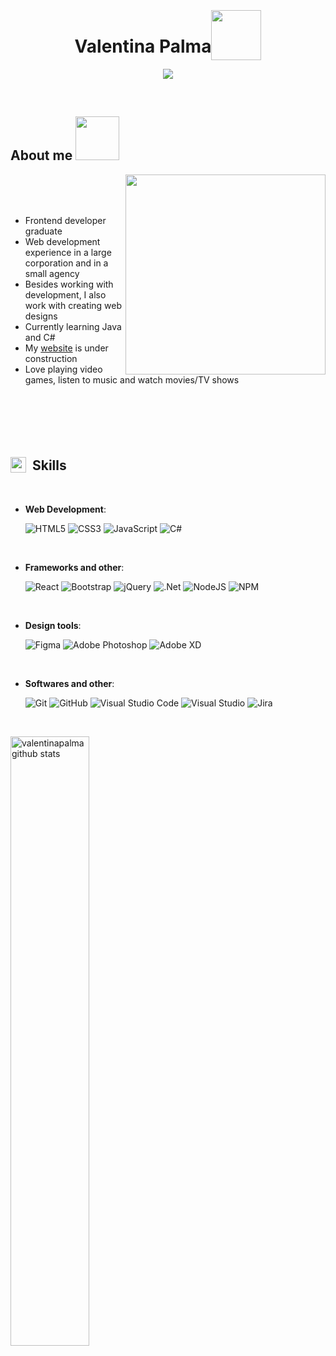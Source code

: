 
<h1 align="center"><b>Valentina Palma</b><img src="https://media3.giphy.com/media/v1.Y2lkPTc5MGI3NjExOWM5NDM5OGNjZjUwMTcyMTQ2ZGU1ZGJhNTZjMjA2OGNkMWU4NmQxZiZjdD1z/3o7btOMPmK0iwc7H9u/giphy.gif" width="80" style="position:relative;top:12px;"></h1>

<p align="center">
  <a href="https://github.com/DenverCoder1/readme-typing-svg"><img src="https://readme-typing-svg.herokuapp.com?font=Time+New+Roman&color=48D1CC&size=25&center=true&vCenter=true&width=600&height=50&lines=Web+Developer;Love+to+learn+new+things+💚"></a>
</p>


<br>



	
## About me <img src="https://media.giphy.com/media/v1.Y2lkPTc5MGI3NjExYjc1MTNlZTgyOGE2NjBmZDg0MmZhYzA4YTZhOTUzZjAyMWI0NjhmNSZjdD1z/WAyw8s7sq1v6U/giphy.gif" width="70">

<img align="right" src="https://media.giphy.com/media/v1.Y2lkPTc5MGI3NjExNDIzMDdkMWRmYTI3MDlhMDBhZWZjNGVkMTZkZTVlYzBmMTVmZWJmMSZjdD1z/Ut7zeRXCmxc0td7N68/giphy.gif" width="320">

<br><br><br>

- Frontend developer graduate
- Web development experience in a large corporation and in a small agency
- Besides working with development, I also work with creating web designs
- Currently learning Java and C#
- My [website](https://valentinapalma.se) is under construction
- Love playing video games, listen to music and watch movies/TV shows

<br><br><br><br>



## <img src="https://media2.giphy.com/media/QssGEmpkyEOhBCb7e1/giphy.gif?cid=ecf05e47a0n3gi1bfqntqmob8g9aid1oyj2wr3ds3mg700bl&rid=giphy.gif" width="25" style="position:relative;top:4px;"><b>&nbsp;&nbsp;Skills</b>
<br>

<p align="center">
    
- **Web Development**:

   ![HTML5](https://img.shields.io/badge/HTML5%20-%23E34F26.svg?style=for-the-badge&logo=html5&logoColor=white)
   ![CSS3](https://img.shields.io/badge/CSS%20-%231572B6.svg?style=for-the-badge&logo=css3&logoColor=white)
   ![JavaScript](https://img.shields.io/badge/JavaScript%20-%23F7DF1E.svg?style=for-the-badge&logo=javascript&logoColor=black)
   ![C#](https://img.shields.io/badge/c%23-%23239120.svg?style=for-the-badge&logo=c-sharp&logoColor=white)
  
<br>

- **Frameworks and other**:
    
    ![React](https://img.shields.io/badge/react-%2320232a.svg?style=for-the-badge&logo=react&logoColor=%2361DAFB)
    ![Bootstrap](https://img.shields.io/badge/bootstrap-%23563D7C.svg?style=for-the-badge&logo=bootstrap&logoColor=white)
    ![jQuery](https://img.shields.io/badge/jquery-%230769AD.svg?style=for-the-badge&logo=jquery&logoColor=white)
    ![.Net](https://img.shields.io/badge/.NET-5C2D91?style=for-the-badge&logo=.net&logoColor=white)
    ![NodeJS](https://img.shields.io/badge/node.js-6DA55F?style=for-the-badge&logo=node.js&logoColor=white)
    ![NPM](https://img.shields.io/badge/NPM-%23CB3837.svg?style=for-the-badge&logo=npm&logoColor=white)

<br>   

- **Design tools**:

    ![Figma](https://img.shields.io/badge/figma-%23F24E1E.svg?style=for-the-badge&logo=figma&logoColor=white)
    ![Adobe Photoshop](https://img.shields.io/badge/adobe%20photoshop-%2331A8FF.svg?style=for-the-badge&logo=adobe%20photoshop&logoColor=white)
    ![Adobe XD](https://img.shields.io/badge/Adobe%20XD-470137?style=for-the-badge&logo=Adobe%20XD&logoColor=#FF61F6)
    
<br>

- **Softwares and other**:

    ![Git](https://img.shields.io/badge/git-%23F05033.svg?style=for-the-badge&logo=git&logoColor=white)
    ![GitHub](https://img.shields.io/badge/github-%23121011.svg?style=for-the-badge&logo=github&logoColor=white)
    ![Visual Studio Code](https://img.shields.io/badge/Visual%20Studio%20Code-0078d7.svg?style=for-the-badge&logo=visual-studio-code&logoColor=white)
    ![Visual Studio](https://img.shields.io/badge/Visual%20Studio-5C2D91.svg?style=for-the-badge&logo=visual-studio&logoColor=white)
    ![Jira](https://img.shields.io/badge/jira-%230A0FFF.svg?style=for-the-badge&logo=jira&logoColor=white)

<br>
     

</p>

<a href="https://github.com/valentinapalma/">
  <img src="https://github-readme-stats.vercel.app/api/top-langs?username=valentinapalma&show_icons=true&locale=en&layout=compact&line_height=20&title_color=7A7ADB&icon_color=2234AE&text_color=D3D3D3&bg_color=0,000000,130F40" width="50%"  alt="valentinapalma github stats"/>

</a>

